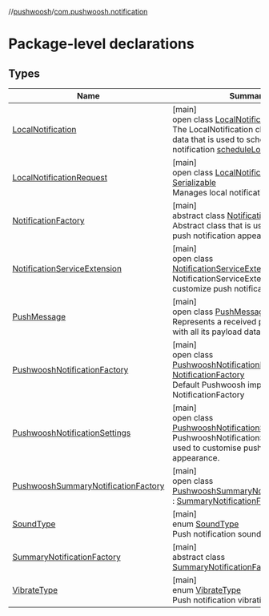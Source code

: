 //[pushwoosh](../../index.md)/[com.pushwoosh.notification](index.md)

# Package-level declarations

## Types

| Name | Summary |
|---|---|
| [LocalNotification](-local-notification/index.md) | [main]<br>open class [LocalNotification](-local-notification/index.md)<br>The LocalNotification class combines data that is used to schedule local notification [scheduleLocalNotification](../com.pushwoosh/-pushwoosh/schedule-local-notification.md) |
| [LocalNotificationRequest](-local-notification-request/index.md) | [main]<br>open class [LocalNotificationRequest](-local-notification-request/index.md) : [Serializable](https://developer.android.com/reference/kotlin/java/io/Serializable.html)<br>Manages local notification schedule. |
| [NotificationFactory](-notification-factory/index.md) | [main]<br>abstract class [NotificationFactory](-notification-factory/index.md)<br>Abstract class that is used to customize push notification appearance. |
| [NotificationServiceExtension](-notification-service-extension/index.md) | [main]<br>open class [NotificationServiceExtension](-notification-service-extension/index.md)<br>NotificationServiceExtension allows to customize push notification behaviour. |
| [PushMessage](-push-message/index.md) | [main]<br>open class [PushMessage](-push-message/index.md)<br>Represents a received push notification with all its payload data and metadata. |
| [PushwooshNotificationFactory](-pushwoosh-notification-factory/index.md) | [main]<br>open class [PushwooshNotificationFactory](-pushwoosh-notification-factory/index.md) : [NotificationFactory](-notification-factory/index.md)<br>Default Pushwoosh implementation of NotificationFactory |
| [PushwooshNotificationSettings](-pushwoosh-notification-settings/index.md) | [main]<br>open class [PushwooshNotificationSettings](-pushwoosh-notification-settings/index.md)<br>PushwooshNotificationSettings class is used to customise push notification appearance. |
| [PushwooshSummaryNotificationFactory](-pushwoosh-summary-notification-factory/index.md) | [main]<br>open class [PushwooshSummaryNotificationFactory](-pushwoosh-summary-notification-factory/index.md) : [SummaryNotificationFactory](-summary-notification-factory/index.md) |
| [SoundType](-sound-type/index.md) | [main]<br>enum [SoundType](-sound-type/index.md)<br>Push notification sound setting. |
| [SummaryNotificationFactory](-summary-notification-factory/index.md) | [main]<br>abstract class [SummaryNotificationFactory](-summary-notification-factory/index.md) |
| [VibrateType](-vibrate-type/index.md) | [main]<br>enum [VibrateType](-vibrate-type/index.md)<br>Push notification vibration setting. |
